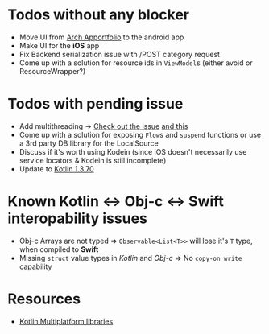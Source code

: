 # Todos without any blocker
* Move UI from  [Arch Apportfolio](https://gitlab.com/halcyonmobile/android-technical/architecture-appportfolio) to the android app
* Make UI for the **iOS** app
* Fix Backend serialization issue with /POST category request
* Come up with a solution for resource ids in `ViewModel`s (either avoid or ResourceWrapper?)
# Todos with pending issue
* Add multithreading -> [Check out the issue](https://github.com/Kotlin/kotlinx.coroutines/issues/462) [and this](https://github.com/Kotlin/kotlinx.coroutines/pull/1648)
* Come up with a solution for exposing `Flow`s and `suspend` functions or use a 3rd party DB library for the LocalSource
* Discuss if it's worth using Kodein (since iOS doesn't necessarily use service locators & Kodein is still incomplete)
* Update to [Kotlin 1.3.70](https://github.com/touchlab/KaMPKit/issues/62)

# Known Kotlin <-> Obj-c <-> Swift interopability issues
* Obj-c Arrays are not typed => `Observable<List<T>>` will lose it's `T` type, when compiled to **Swift**
* Missing `struct` value types in *Kotlin* and *Obj-c* => No `copy-on_write` capability
# Resources
- [Kotlin Multiplatform libraries](https://github.com/AAkira/Kotlin-Multiplatform-Libraries)

